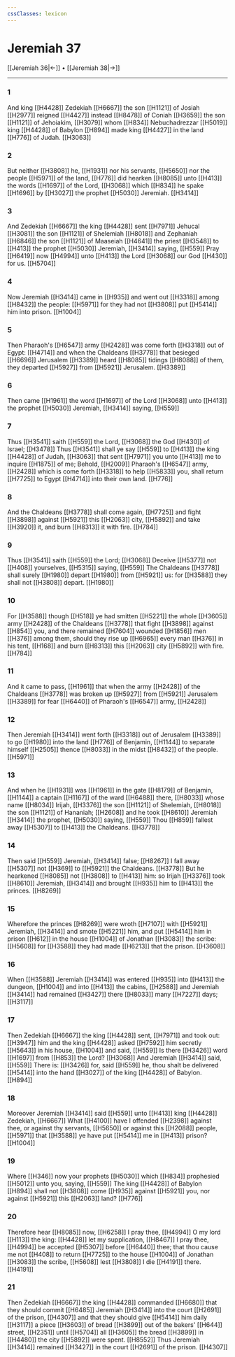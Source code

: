 ```yaml
---
cssClasses: lexicon
---
```

# Jeremiah 37

[[Jeremiah 36|←]] • [[Jeremiah 38|→]]

---

### 1
And king [[H4428]] Zedekiah [[H6667]] the son [[H1121]] of Josiah [[H2977]] reigned [[H4427]] instead [[H8478]] of Coniah [[H3659]] the son [[H1121]] of Jehoiakim, [[H3079]] whom [[H834]] Nebuchadrezzar [[H5019]] king [[H4428]] of Babylon [[H894]] made king [[H4427]] in the land [[H776]] of Judah. [[H3063]]

### 2
But neither [[H3808]] he, [[H1931]] nor his servants, [[H5650]] nor the people [[H5971]] of the land, [[H776]] did hearken [[H8085]] unto [[H413]] the words [[H1697]] of the Lord, [[H3068]] which [[H834]] he spake [[H1696]] by [[H3027]] the prophet [[H5030]] Jeremiah. [[H3414]]

### 3
And Zedekiah [[H6667]] the king [[H4428]] sent [[H7971]] Jehucal [[H3081]] the son [[H1121]] of Shelemiah [[H8018]] and Zephaniah [[H6846]] the son [[H1121]] of Maaseiah [[H4641]] the priest [[H3548]] to [[H413]] the prophet [[H5030]] Jeremiah, [[H3414]] saying, [[H559]] Pray [[H6419]] now [[H4994]] unto [[H413]] the Lord [[H3068]] our God [[H430]] for us. [[H5704]]

### 4
Now Jeremiah [[H3414]] came in [[H935]] and went out [[H3318]] among [[H8432]] the people: [[H5971]] for they had not [[H3808]] put [[H5414]] him into prison. [[H1004]]

### 5
Then Pharaoh's [[H6547]] army [[H2428]] was come forth [[H3318]] out of Egypt: [[H4714]] and when the Chaldeans [[H3778]] that besieged [[H6696]] Jerusalem [[H3389]] heard [[H8085]] tidings [[H8088]] of them, they departed [[H5927]] from [[H5921]] Jerusalem. [[H3389]]

### 6
Then came [[H1961]] the word [[H1697]] of the Lord [[H3068]] unto [[H413]] the prophet [[H5030]] Jeremiah, [[H3414]] saying, [[H559]]

### 7
Thus [[H3541]] saith [[H559]] the Lord, [[H3068]] the God [[H430]] of Israel; [[H3478]] Thus [[H3541]] shall ye say [[H559]] to [[H413]] the king [[H4428]] of Judah, [[H3063]] that sent [[H7971]] you unto [[H413]] me to inquire [[H1875]] of me; Behold, [[H2009]] Pharaoh's [[H6547]] army, [[H2428]] which is come forth [[H3318]] to help [[H5833]] you, shall return [[H7725]] to Egypt [[H4714]] into their own land. [[H776]]

### 8
And the Chaldeans [[H3778]] shall come again, [[H7725]] and fight [[H3898]] against [[H5921]] this [[H2063]] city, [[H5892]] and take [[H3920]] it, and burn [[H8313]] it with fire. [[H784]]

### 9
Thus [[H3541]] saith [[H559]] the Lord; [[H3068]] Deceive [[H5377]] not [[H408]] yourselves, [[H5315]] saying, [[H559]] The Chaldeans [[H3778]] shall surely [[H1980]] depart [[H1980]] from [[H5921]] us: for [[H3588]] they shall not [[H3808]] depart. [[H1980]]

### 10
For [[H3588]] though [[H518]] ye had smitten [[H5221]] the whole [[H3605]] army [[H2428]] of the Chaldeans [[H3778]] that fight [[H3898]] against [[H854]] you, and there remained [[H7604]] wounded [[H1856]] men [[H376]] among them, should they rise up [[H6965]] every man [[H376]] in his tent, [[H168]] and burn [[H8313]] this [[H2063]] city [[H5892]] with fire. [[H784]]

### 11
And it came to pass, [[H1961]] that when the army [[H2428]] of the Chaldeans [[H3778]] was broken up [[H5927]] from [[H5921]] Jerusalem [[H3389]] for fear [[H6440]] of Pharaoh's [[H6547]] army, [[H2428]]

### 12
Then Jeremiah [[H3414]] went forth [[H3318]] out of Jerusalem [[H3389]] to go [[H1980]] into the land [[H776]] of Benjamin, [[H1144]] to separate himself [[H2505]] thence [[H8033]] in the midst [[H8432]] of the people. [[H5971]]

### 13
And when he [[H1931]] was [[H1961]] in the gate [[H8179]] of Benjamin, [[H1144]] a captain [[H1167]] of the ward [[H6488]] there, [[H8033]] whose name [[H8034]] Irijah, [[H3376]] the son [[H1121]] of Shelemiah, [[H8018]] the son [[H1121]] of Hananiah; [[H2608]] and he took [[H8610]] Jeremiah [[H3414]] the prophet, [[H5030]] saying, [[H559]] Thou [[H859]] fallest away [[H5307]] to [[H413]] the Chaldeans. [[H3778]]

### 14
Then said [[H559]] Jeremiah, [[H3414]] false; [[H8267]] I fall away [[H5307]] not [[H369]] to [[H5921]] the Chaldeans. [[H3778]] But he hearkened [[H8085]] not [[H3808]] to [[H413]] him: so Irijah [[H3376]] took [[H8610]] Jeremiah, [[H3414]] and brought [[H935]] him to [[H413]] the princes. [[H8269]]

### 15
Wherefore the princes [[H8269]] were wroth [[H7107]] with [[H5921]] Jeremiah, [[H3414]] and smote [[H5221]] him, and put [[H5414]] him in prison [[H612]] in the house [[H1004]] of Jonathan [[H3083]] the scribe: [[H5608]] for [[H3588]] they had made [[H6213]] that the prison. [[H3608]]

### 16
When [[H3588]] Jeremiah [[H3414]] was entered [[H935]] into [[H413]] the dungeon, [[H1004]] and into [[H413]] the cabins, [[H2588]] and Jeremiah [[H3414]] had remained [[H3427]] there [[H8033]] many [[H7227]] days; [[H3117]]

### 17
Then Zedekiah [[H6667]] the king [[H4428]] sent, [[H7971]] and took out: [[H3947]] him and the king [[H4428]] asked [[H7592]] him secretly [[H5643]] in his house, [[H1004]] and said, [[H559]] Is there [[H3426]] word [[H1697]] from [[H853]] the Lord? [[H3068]] And Jeremiah [[H3414]] said, [[H559]] There is: [[H3426]] for, said [[H559]] he, thou shalt be delivered [[H5414]] into the hand [[H3027]] of the king [[H4428]] of Babylon. [[H894]]

### 18
Moreover Jeremiah [[H3414]] said [[H559]] unto [[H413]] king [[H4428]] Zedekiah, [[H6667]] What [[H4100]] have I offended [[H2398]] against thee, or against thy servants, [[H5650]] or against this [[H2088]] people, [[H5971]] that [[H3588]] ye have put [[H5414]] me in [[H413]] prison? [[H1004]]

### 19
Where [[H346]] now your prophets [[H5030]] which [[H834]] prophesied [[H5012]] unto you, saying, [[H559]] The king [[H4428]] of Babylon [[H894]] shall not [[H3808]] come [[H935]] against [[H5921]] you, nor against [[H5921]] this [[H2063]] land? [[H776]]

### 20
Therefore hear [[H8085]] now, [[H6258]] I pray thee, [[H4994]] O my lord [[H113]] the king: [[H4428]] let my supplication, [[H8467]] I pray thee, [[H4994]] be accepted [[H5307]] before [[H6440]] thee; that thou cause me not [[H408]] to return [[H7725]] to the house [[H1004]] of Jonathan [[H3083]] the scribe, [[H5608]] lest [[H3808]] I die [[H4191]] there. [[H4191]]

### 21
Then Zedekiah [[H6667]] the king [[H4428]] commanded [[H6680]] that they should commit [[H6485]] Jeremiah [[H3414]] into the court [[H2691]] of the prison, [[H4307]] and that they should give [[H5414]] him daily [[H3117]] a piece [[H3603]] of bread [[H3899]] out of the bakers' [[H644]] street, [[H2351]] until [[H5704]] all [[H3605]] the bread [[H3899]] in [[H4480]] the city [[H5892]] were spent. [[H8552]] Thus Jeremiah [[H3414]] remained [[H3427]] in the court [[H2691]] of the prison. [[H4307]]